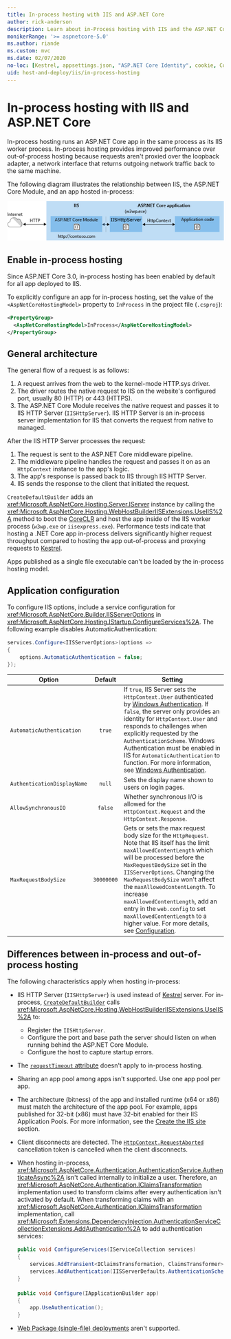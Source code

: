```yaml
---
title: In-process hosting with IIS and ASP.NET Core
author: rick-anderson
description: Learn about in-Process hosting with IIS and the ASP.NET Core Module.
monikerRange: '>= aspnetcore-5.0'
ms.author: riande
ms.custom: mvc
ms.date: 02/07/2020
no-loc: [Kestrel, appsettings.json, "ASP.NET Core Identity", cookie, Cookie, Blazor, "Blazor Server", "Blazor WebAssembly", "Identity", "Let's Encrypt", Razor, SignalR]
uid: host-and-deploy/iis/in-process-hosting
---
```


# In-process hosting with IIS and ASP.NET Core 

In-process hosting runs an ASP.NET Core app in the same process as its IIS worker process. In-process hosting provides improved performance over out-of-process hosting because requests aren't proxied over the loopback adapter, a network interface that returns outgoing network traffic back to the same machine.

The following diagram illustrates the relationship between IIS, the ASP.NET Core Module, and an app hosted in-process:

![ASP.NET Core Module in the in-process hosting scenario](index/_static/ancm-inprocess.png)

## Enable in-process hosting

Since ASP.NET Core 3.0, in-process hosting has been enabled by default for all app deployed to IIS.

To explicitly configure an app for in-process hosting, set the value of the `<AspNetCoreHostingModel>` property to `InProcess` in the project file (`.csproj`):

```xml
<PropertyGroup>
  <AspNetCoreHostingModel>InProcess</AspNetCoreHostingModel>
</PropertyGroup>
```

## General architecture

The general flow of a request is as follows:

1. A request arrives from the web to the kernel-mode HTTP.sys driver.
1. The driver routes the native request to IIS on the website's configured port, usually 80 (HTTP) or 443 (HTTPS).
1. The ASP.NET Core Module receives the native request and passes it to IIS HTTP Server (`IISHttpServer`). IIS HTTP Server is an in-process server implementation for IIS that converts the request from native to managed.

After the IIS HTTP Server processes the request:

1. The request is sent to the ASP.NET Core middleware pipeline.
1. The middleware pipeline handles the request and passes it on as an `HttpContext` instance to the app's logic.
1. The app's response is passed back to IIS through IIS HTTP Server.
1. IIS sends the response to the client that initiated the request.

`CreateDefaultBuilder` adds an <xref:Microsoft.AspNetCore.Hosting.Server.IServer> instance by calling the <xref:Microsoft.AspNetCore.Hosting.WebHostBuilderIISExtensions.UseIIS%2A> method to boot the [CoreCLR](/dotnet/standard/glossary#coreclr) and host the app inside of the IIS worker process (`w3wp.exe` or `iisexpress.exe`). Performance tests indicate that hosting a .NET Core app in-process delivers significantly higher request throughput compared to hosting the app out-of-process and proxying requests to [Kestrel](xref:fundamentals/servers/kestrel).

Apps published as a single file executable can't be loaded by the in-process hosting model.

## Application configuration

To configure IIS options, include a service configuration for <xref:Microsoft.AspNetCore.Builder.IISServerOptions> in <xref:Microsoft.AspNetCore.Hosting.IStartup.ConfigureServices%2A>. The following example disables AutomaticAuthentication:

```csharp
services.Configure<IISServerOptions>(options => 
{
    options.AutomaticAuthentication = false;
});
```

| Option | Default | Setting |
| ------ | :-----: | ------- |
| `AutomaticAuthentication` | `true` | If `true`, IIS Server sets the `HttpContext.User` authenticated by [Windows Authentication](xref:security/authentication/windowsauth). If `false`, the server only provides an identity for `HttpContext.User` and responds to challenges when explicitly requested by the `AuthenticationScheme`. Windows Authentication must be enabled in IIS for `AutomaticAuthentication` to function. For more information, see [Windows Authentication](xref:security/authentication/windowsauth). |
| `AuthenticationDisplayName` | `null` | Sets the display name shown to users on login pages. |
| `AllowSynchronousIO` | `false` | Whether synchronous I/O is allowed for the `HttpContext.Request` and the `HttpContext.Response`. |
| `MaxRequestBodySize` | `30000000` | Gets or sets the max request body size for the `HttpRequest`. Note that IIS itself has the limit `maxAllowedContentLength` which will be processed before the `MaxRequestBodySize` set in the `IISServerOptions`. Changing the `MaxRequestBodySize` won't affect the `maxAllowedContentLength`. To increase `maxAllowedContentLength`, add an entry in the `web.config` to set `maxAllowedContentLength` to a higher value. For more details, see [Configuration](/iis/configuration/system.webServer/security/requestFiltering/requestLimits/#configuration). |

## Differences between in-process and out-of-process hosting

The following characteristics apply when hosting in-process:

* IIS HTTP Server (`IISHttpServer`) is used instead of [Kestrel](xref:fundamentals/servers/kestrel) server. For in-process, [`CreateDefaultBuilder`](xref:fundamentals/host/generic-host#default-builder-settings) calls <xref:Microsoft.AspNetCore.Hosting.WebHostBuilderIISExtensions.UseIIS%2A> to:

  * Register the `IISHttpServer`.
  * Configure the port and base path the server should listen on when running behind the ASP.NET Core Module.
  * Configure the host to capture startup errors.

* The [`requestTimeout` attribute](xref:host-and-deploy/iis/web-config#attributes-of-the-aspnetcore-element) doesn't apply to in-process hosting.

* Sharing an app pool among apps isn't supported. Use one app pool per app.

* The architecture (bitness) of the app and installed runtime (x64 or x86) must match the architecture of the app pool. For example, apps published for 32-bit (x86) must have 32-bit enabled for their IIS Application Pools. For more information, see the [Create the IIS site](xref:tutorials/publish-to-iis#create-the-iis-site) section.

* Client disconnects are detected. The [`HttpContext.RequestAborted`](xref:Microsoft.AspNetCore.Http.HttpContext.RequestAborted%2A) cancellation token is cancelled when the client disconnects.

* When hosting in-process, <xref:Microsoft.AspNetCore.Authentication.AuthenticationService.AuthenticateAsync%2A> isn't called internally to initialize a user. Therefore, an <xref:Microsoft.AspNetCore.Authentication.IClaimsTransformation> implementation used to transform claims after every authentication isn't activated by default. When transforming claims with an <xref:Microsoft.AspNetCore.Authentication.IClaimsTransformation> implementation, call <xref:Microsoft.Extensions.DependencyInjection.AuthenticationServiceCollectionExtensions.AddAuthentication%2A> to add authentication services:

  ```csharp
  public void ConfigureServices(IServiceCollection services)
  {
      services.AddTransient<IClaimsTransformation, ClaimsTransformer>();
      services.AddAuthentication(IISServerDefaults.AuthenticationScheme);
  }

  public void Configure(IApplicationBuilder app)
  {
      app.UseAuthentication();
  }
  ```
  
* [Web Package (single-file) deployments](/aspnet/web-forms/overview/deployment/web-deployment-in-the-enterprise/deploying-web-packages) aren't supported.
